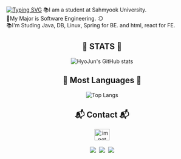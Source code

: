 [![Typing SVG](https://readme-typing-svg.demolab.com?font=Alkatra&weight=500&size=45&duration=3500&pause=3&color=6994CDEE&center=false&vCenter=false&multiline=true&repeat=true&width=1000&height=100&lines=Hi,+Hello👋+This+is+Hyojun's+Github)](https://git.io/typing-svg)
📚I am a student at Sahmyook University.<br />
📡My Major is Software Engineering. :D <br />
📚I'm Studing Java, DB, Linux, Spring for BE. and html, react for FE.
<div align=center><h2>  🐧 STATS 🐧  </h2></div>
<div align=center> 
<p>

![HyoJun's GitHub stats](https://github-readme-stats.vercel.app/api?username=hyojunahn111&show_icons=true&theme=gruvbox&include_all_commits=true)

<p>
</div>

<div align=center><h2>  🐧 Most Languages 🐧  </h2></div>
<div align=center>

![Top Langs](https://github-readme-stats.vercel.app/api/top-langs/?username=hyojunahn111&layout=compact&theme=gruvbox&exclude_repo=libbitcoin_test)

</div>

<div align=center><h2> 📬 Contact 📬 </h2></div>
<div align=center><a href="https://www.instagram.com/im_not_bp/" target="blank"><img align="center" src="https://raw.githubusercontent.com/rahuldkjain/github-profile-readme-generator/master/src/images/icons/Social/instagram.svg" alt="im_not_bp" height="30" width="40" /></a>
<p></p>
  
<div align=center> 
<a href="https://eloquence-developers.tistory.com/"><img align="center" src="https://img.shields.io/badge/Blogger-FF5722?style=for-the-badge&logo=blogger&logoColor=white"></a>&nbsp
<a href="https://discordapp.com/users/404510092034048011"><img align="center" src="https://img.shields.io/badge/Discord-7289DA?style=for-the-badge&logo=discord&logoColor=white"></a>&nbsp
<a href="https://www.notion.so/Main-9f3a475dd6bf477cb196f20d35c3359d"><img align="center" src="https://img.shields.io/badge/Notion-000000?style=for-the-badge&logo=notion&logoColor=white"></a>
<p></p>

  
</div>
<!--
**hyojunahn111/hyojunahn111** is a ✨ _special_ ✨ repository because its `README.md` (this file) appears on your GitHub profile.

Here are some ideas to get you started:

- 🔭 I’m currently working on ...
- 🌱 I’m currently learning ...
- 👯 I’m looking to collaborate on ...
- 🤔 I’m looking for help with ...
- 💬 Ask me about ...
- 📫 How to reach me: ...
- 😄 Pronouns: ...
- ⚡ Fun fact: ...
  -->

